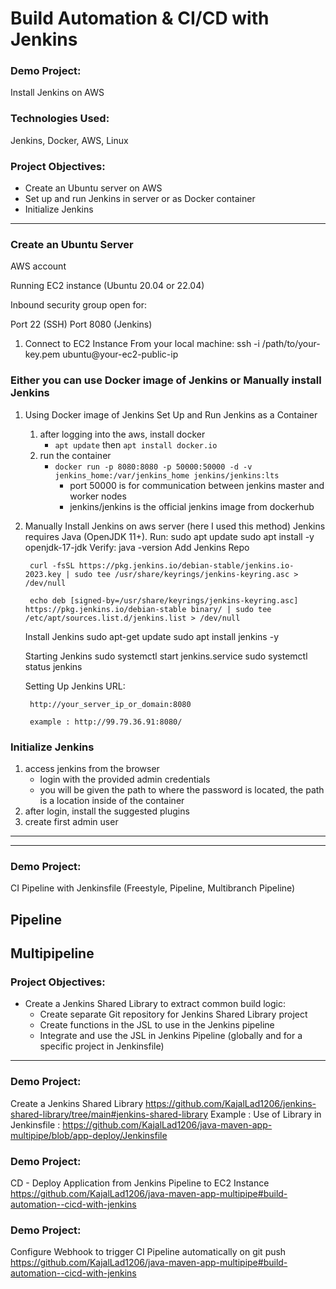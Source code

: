 # Build Automation & CI/CD with Jenkins

### Demo Project:
Install Jenkins on AWS

### Technologies Used:
Jenkins, Docker, AWS, Linux

### Project Objectives:
- Create an Ubuntu server on AWS
- Set up and run Jenkins in server or as Docker container
- Initialize Jenkins
---
### Create an Ubuntu Server
AWS account

Running EC2 instance (Ubuntu 20.04 or 22.04)

Inbound security group open for:

Port 22 (SSH)
Port 8080 (Jenkins)
1. Connect to EC2 Instance
From your local machine:
ssh -i /path/to/your-key.pem ubuntu@your-ec2-public-ip

### Either you can use Docker image of Jenkins or Manually install Jenkins
1. Using Docker image of Jenkins
    Set Up and Run Jenkins as a Container
    1. after logging into the aws, install docker
        - `apt update` then `apt install docker.io`
    2. run the container
        - `docker run -p 8080:8080 -p 50000:50000 -d -v jenkins_home:/var/jenkins_home jenkins/jenkins:lts`
            - port 50000 is for communication between jenkins master and worker nodes
            - jenkins/jenkins is the official jenkins image from dockerhub
2. Manually Install Jenkins on aws server (here I used this method)
    Jenkins requires Java (OpenJDK 11+). Run:
        sudo apt update
        sudo apt install -y openjdk-17-jdk
        Verify: java -version
    Add Jenkins Repo 

        curl -fsSL https://pkg.jenkins.io/debian-stable/jenkins.io-2023.key | sudo tee /usr/share/keyrings/jenkins-keyring.asc > /dev/null 

        echo deb [signed-by=/usr/share/keyrings/jenkins-keyring.asc] https://pkg.jenkins.io/debian-stable binary/ | sudo tee /etc/apt/sources.list.d/jenkins.list > /dev/null 

    Install Jenkins 
        sudo apt-get update 
        sudo apt install jenkins -y 

    Starting Jenkins 
        sudo systemctl start jenkins.service 
        sudo systemctl status jenkins 

    Setting Up Jenkins URL:

        http://your_server_ip_or_domain:8080

        example : http://99.79.36.91:8080/

### Initialize Jenkins
1. access jenkins from the browser
    - login with the provided admin credentials
    - you will be given the path to where the password is located, the path is a location inside of the container   
2. after login, install the suggested plugins
3. create first admin user
---
---
### Demo Project:
CI Pipeline with Jenkinsfile (Freestyle, Pipeline, Multibranch Pipeline)

## Pipeline

## Multipipeline

### Project Objectives:
- Create a Jenkins Shared Library to extract common build logic:
    - Create separate Git repository for Jenkins Shared Library project
    - Create functions in the JSL to use in the Jenkins pipeline
    - Integrate and use the JSL in Jenkins Pipeline (globally and for a specific project in Jenkinsfile)
---

### Demo Project:
Create a Jenkins Shared Library
https://github.com/KajalLad1206/jenkins-shared-library/tree/main#jenkins-shared-library
Example : Use of Library in Jenkinsfile : https://github.com/KajalLad1206/java-maven-app-multipipe/blob/app-deploy/Jenkinsfile

### Demo Project:
CD - Deploy Application from Jenkins Pipeline to EC2 Instance 
https://github.com/KajalLad1206/java-maven-app-multipipe#build-automation--cicd-with-jenkins

### Demo Project:
Configure Webhook to trigger CI Pipeline automatically on git push
https://github.com/KajalLad1206/java-maven-app-multipipe#build-automation--cicd-with-jenkins

